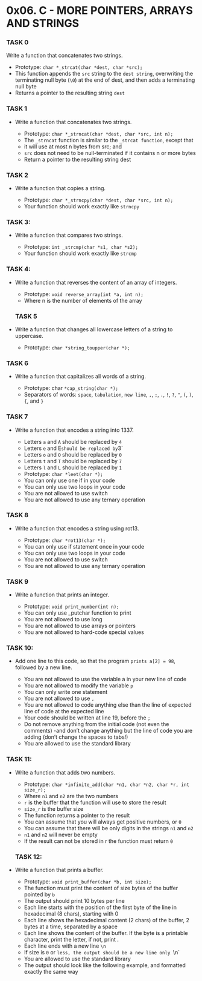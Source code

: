 # 0x06. C - MORE POINTERS, ARRAYS AND STRINGS

###     TASK 0 
Write a function that concatenates two strings.

- Prototype: `char *_strcat(char *dest, char *src);`
- This function appends the `src` string to the `dest string`, overwriting the terminating null byte (`\0`) at the end of dest, and then adds a terminating null byte
- Returns a pointer to the resulting string `dest`

 ###     TASK 1
- Write a function that concatenates two strings.
	 
     - Prototype: `char *_strncat(char *dest, char *src, int n);`
     - The `_strncat` function is similar to the `_strcat function`, except that
     - it will use at most n bytes from src; and
     - `src` does not need to be null-terminated if it contains n or more bytes
     - Return a pointer to the resulting string dest

 ###     TASK 2
- Write a function that copies a string.
	
     - Prototype: `char *_strncpy(char *dest, char *src, int n);`
     - Your function should work exactly like `strncpy`

 ###     TASK 3: 
- Write a function that compares two strings.
	
     - Prototype: `int _strcmp(char *s1, char *s2);`
     - Your function should work exactly like `strcmp`

### TASK 4: 
- Write a function that reverses the content of an array of integers.
	
     - Prototype: `void reverse_array(int *a, int n);`
     - Where n is the number of elements of the array

	### TASK 5
- Write a function that changes all lowercase letters of a string to uppercase.
	
     - Prototype: `char *string_toupper(char *);`

###     TASK 6 
- Write a function that capitalizes all words of a string.

     - Prototype: char `*cap_string(char *);`
     - Separators of words: `space`, `tabulation`, `new line`, `,`, `;`, `.`, `!`, `?`, `"`, `(`, `)`, `{`, and `}`

### TASK 7 
- Write a function that encodes a string into 1337.
	
     - Letters `a` and `A` should be replaced by `4`
     - Letters `e` and E` should be replaced by `3`
     - Letters `o` and `O` should be replaced by `0`
     - Letters `t` and `T` should be replaced by `7`
     - Letters `l` and `L` should be replaced by `1`
     - Prototype: `char *leet(char *);`
     - You can only use one if in your code
     - You can only use two loops in your code
     - You are not allowed to use switch
     - You are not allowed to use any ternary operation

### TASK 8 
- Write a function that encodes a string using rot13.

     - Prototype: `char *rot13(char *);`
     - You can only use if statement once in your code
     - You can only use two loops in your code
     - You are not allowed to use switch
     - You are not allowed to use any ternary operation

### TASK 9 
- Write a function that prints an integer.

     - Prototype: `void print_number(int n);`
     - You can only use _putchar function to print
     - You are not allowed to use long
     - You are not allowed to use arrays or pointers
     - You are not allowed to hard-code special values

###     TASK 10: 
- Add one line to this code, so that the program `prints a[2] = 98`, followed by a new line.

     - You are not allowed to use the variable a in your new line of code
     - You are not allowed to modify the variable `p`
     - You can only write one statement
     - You are not allowed to use `,`
     - You are not allowed to code anything else than the line of expected line of code at the expected line
     - Your code should be written at line 19, before the `;`
     - Do not remove anything from the initial code (not even the comments)
     -and don’t change anything but the line of code you are adding (don’t change the spaces to tabs!)
     - You are allowed to use the standard library

###     TASK 11: 
- Write a function that adds two numbers.

     - Prototype: `char *infinite_add(char *n1, char *n2, char *r, int size_r);`
     - Where `n1` and `n2` are the two numbers
     - `r` is the buffer that the function will use to store the result
     - `size_r` is the buffer size
     - The function returns a pointer to the result
     - You can assume that you will always get positive numbers, or `0`
     - You can assume that there will be only digits in the strings `n1` and `n2`
     - `n1` and `n2` will never be empty
     - If the result can not be stored in r the function must return `0`

    ### TASK 12: 
    
- Write a function that prints a buffer.
     - Prototype: `void print_buffer(char *b, int size);`
     - The function must print the content of size bytes of the buffer pointed by `b`
     - The output should print 10 bytes per line
     - Each line starts with the position of the first byte of the line in hexadecimal (8 chars), starting with 0
     - Each line shows the hexadecimal content (2 chars) of the buffer, 2 bytes at a time, separated by a space
     - Each line shows the content of the buffer. If the byte is a printable character, print the letter, if not, print .
     - Each line ends with a new line `\n`
     - If size is `0` or `less, the output should be a new line only `\n`
     - You are allowed to use the standard library
     - The output should look like the following example, and formatted exactly the same way
